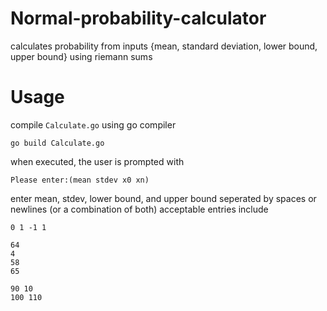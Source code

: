 # Normal-probability-calculator
calculates probability from inputs {mean, standard deviation, lower bound, upper bound} using riemann sums

# Usage
compile `Calculate.go` using go compiler
```
go build Calculate.go
```
when executed, the user is prompted with 
```
Please enter:(mean stdev x0 xn)
```
enter mean, stdev, lower bound, and upper bound seperated by spaces or newlines (or a combination of both)
acceptable entries include 
```
0 1 -1 1
```
```
64
4
58
65
```
```
90 10
100 110
```
